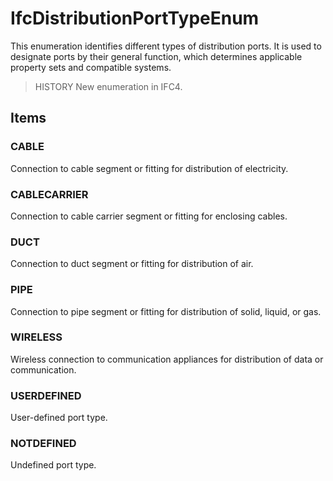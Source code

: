 # IfcDistributionPortTypeEnum

This enumeration identifies different types of distribution ports. It is used to designate ports by their general function, which determines applicable property sets and compatible systems.<!-- end of definition -->

> HISTORY New enumeration in IFC4.

## Items

### CABLE
Connection to cable segment or fitting for distribution of electricity.

### CABLECARRIER
Connection to cable carrier segment or fitting for enclosing cables.

### DUCT
Connection to duct segment or fitting for distribution of air.

### PIPE
Connection to pipe segment or fitting for distribution of solid, liquid, or gas.

### WIRELESS
Wireless connection to communication appliances for distribution of data or communication.

### USERDEFINED
User-defined port type.

### NOTDEFINED
Undefined port type.
